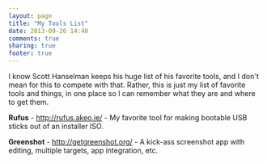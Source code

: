 ```yaml
---
layout: page
title: "My Tools List"
date: 2013-09-26 14:40
comments: true
sharing: true
footer: true
---
```


I know Scott Hanselman keeps his huge list of his favorite tools,
and I don't mean for this to compete with that. Rather, this
is just my list of favorite tools and things, in one place
so I can remember what they are and where to get them.

**Rufus** - <http://rufus.akeo.ie/> - My favorite tool for making
bootable USB sticks out of an installer ISO.

**Greenshot** - <http://getgreenshot.org/> - A kick-ass screenshot
app with editing, multiple targets, app integration, etc.
